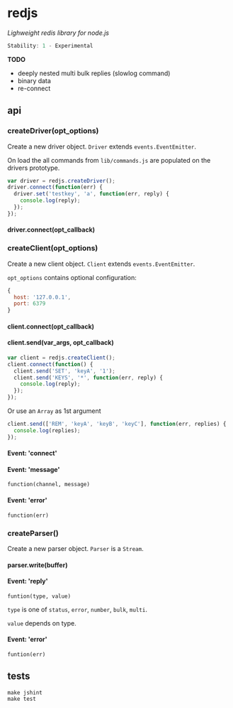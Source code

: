 # redjs
_Lighweight redis library for node.js_

```js
Stability: 1 - Experimental
```

**TODO**
 - deeply nested multi bulk replies (slowlog command)
 - binary data
 - re-connect

## api
### createDriver(opt_options)
Create a new driver object. `Driver` extends `events.EventEmitter`.

On load the all commands from `lib/commands.js` are populated on the drivers prototype.

```js
var driver = redjs.createDriver();
driver.connect(function(err) {
  driver.set('testkey', 'a', function(err, reply) {
    console.log(reply);
  });
});
```

#### driver.connect(opt_callback)

### createClient(opt_options)
Create a new client object. `Client` extends `events.EventEmitter`.

`opt_options` contains optional configuration:
```js
{
  host: '127.0.0.1',
  port: 6379
}
```

#### client.connect(opt_callback)

#### client.send(var_args, opt_callback)
```js
var client = redjs.createClient();
client.connect(function() {
  client.send('SET', 'keyA', '1');
  client.send('KEYS', '*', function(err, reply) {
    console.log(reply);
  });
});
```
Or use an `Array` as 1st argument
```js
client.send(['REM', 'keyA', 'keyB', 'keyC'], function(err, replies) {
  console.log(replies);
});
```

#### Event: 'connect'
#### Event: 'message'
`function(channel, message)`

#### Event: 'error'
`function(err)`

### createParser()
Create a new parser object. `Parser` is a `Stream`.

#### parser.write(buffer)

#### Event: 'reply'
`funtion(type, value)`

`type` is one of `status`, `error`, `number`, `bulk`, `multi`.

`value` depends on type.

#### Event: 'error'
`funtion(err)`

## tests
```
make jshint
make test
```
